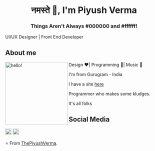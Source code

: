 
<h1 align="center"> नमस्ते 👋, I'm Piyush Verma</h1>
<h3 align="center">Things Aren't Always #000000 and #ffffff!</h3>

UI/UX Designer | Front End Developer 



## About me
<p>
  <img width="200" alt="hello!" align="left" src="https://giffiles.alphacoders.com/956/9562.gif">
</p>

Design ❤️| Programming 💙| Music 💚

I'm from Gurugram - India  


I have a site [here](https://itsthepiyush.web.app/)

Programmer who makes some kludges.

It's all folks

## Social Media
<a href="https://www.linkedin.com/in/ThePiyushVerma/"><img height="20" src="https://camo.githubusercontent.com/a25943975d6716ea349a4e41c4f05c027dc6da74/68747470733a2f2f696d672e736869656c64732e696f2f747769747465722f75726c3f636f6c6f723d253233303037326231266c6162656c3d636f6e6e656374266c6f676f3d6c696e6b6564696e266c6f676f436f6c6f723d253233303037326231267374796c653d666c61742d7371756172652675726c3d68747470732533412532462532467777772e6c696e6b6564696e2e636f6d253246696e253246616c656a616e64726f2d72616d6972657a2d63696365726f73253246"></a>
<a href="https://github.com/ThePiyushVerma"><img height="20" src="https://camo.githubusercontent.com/b5f3da568197c022c0a032a93df03c10ff0c8abb/68747470733a2f2f696d672e736869656c64732e696f2f747769747465722f75726c3f636f6c6f723d6f72616e6765266c6162656c3d666f6c6c6f77266c6f676f3d726564646974266c6f676f436f6c6f723d6f72616e6765267374796c653d666c61742d7371756172652675726c3d68747470732533412532462532467777772e7265646469742e636f6d25324675736572253246466174436869636b656e323737"></a>

⭐️ From [ThePiyushVerma](https://github.com/ThePiyushVerma).
